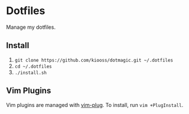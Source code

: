 # Dotfiles

Manage my dotfiles.

## Install

1. `git clone https://github.com/kiooss/dotmagic.git ~/.dotfiles`
1. `cd ~/.dotfiles`
1. `./install.sh`

## Vim Plugins

Vim plugins are managed with [vim-plug](https://github.com/junegunn/vim-plug). To install, run `vim +PlugInstall`.
